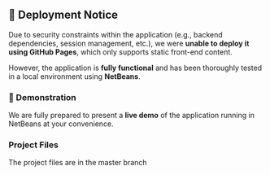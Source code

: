 ## 📢 Deployment Notice


Due to security constraints within the application (e.g., backend dependencies, session management, etc.), we were **unable to deploy it using GitHub Pages**, which only supports static front-end content.

However, the application is **fully functional** and has been thoroughly tested in a local environment using **NetBeans**.

### 🚀 Demonstration
We are fully prepared to present a **live demo** of the application running in NetBeans at your convenience.



### Project Files
The project files are in the master branch
